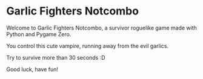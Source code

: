 # Garlic Fighters Notcombo

Welcome to Garlic Fighters Notcombo, a survivor roguelike game made with Python and Pygame Zero.

You control this cute vampire, running away from the evil garlics.

Try to survive more than 30 seconds :D

Good luck, have fun!